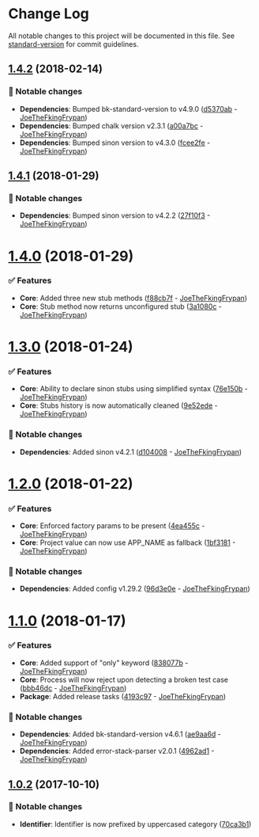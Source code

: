 # Change Log

All notable changes to this project will be documented in this file. See [standard-version](https://github.com/conventional-changelog/standard-version) for commit guidelines.

<a name="1.4.2"></a>
## [1.4.2](https://github.com/muonjs/mocha-suit/compare/v1.4.1...v1.4.2) (2018-02-14)


### 🔄 Notable changes

* **Dependencies**: Bumped bk-standard-version to v4.9.0 ([d5370ab](https://github.com/muonjs/mocha-suit/commit/d5370ab) - [JoeTheFkingFrypan](https://github.com/JoeTheFkingFrypan))
* **Dependencies**: Bumped chalk version v2.3.1 ([a00a7bc](https://github.com/muonjs/mocha-suit/commit/a00a7bc) - [JoeTheFkingFrypan](https://github.com/JoeTheFkingFrypan))
* **Dependencies**: Bumped sinon version to v4.3.0 ([fcee2fe](https://github.com/muonjs/mocha-suit/commit/fcee2fe) - [JoeTheFkingFrypan](https://github.com/JoeTheFkingFrypan))



<a name="1.4.1"></a>
## [1.4.1](https://github.com/muonjs/mocha-suit/compare/v1.4.0...v1.4.1) (2018-01-29)


### 🔄 Notable changes

* **Dependencies**: Bumped sinon version to v4.2.2 ([27f10f3](https://github.com/muonjs/mocha-suit/commit/27f10f3) - [JoeTheFkingFrypan](https://github.com/JoeTheFkingFrypan))



<a name="1.4.0"></a>
# [1.4.0](https://github.com/muonjs/mocha-suit/compare/v1.3.0...v1.4.0) (2018-01-29)


### ✅ Features

* **Core**: Added three new stub methods ([f88cb7f](https://github.com/muonjs/mocha-suit/commit/f88cb7f) - [JoeTheFkingFrypan](https://github.com/JoeTheFkingFrypan))
* **Core**: Stub method now returns unconfigured stub ([3a1080c](https://github.com/muonjs/mocha-suit/commit/3a1080c) - [JoeTheFkingFrypan](https://github.com/JoeTheFkingFrypan))



<a name="1.3.0"></a>
# [1.3.0](https://github.com/muonjs/mocha-suit/compare/v1.2.0...v1.3.0) (2018-01-24)


### ✅ Features

* **Core**: Ability to declare sinon stubs using simplified syntax ([76e150b](https://github.com/muonjs/mocha-suit/commit/76e150b) - [JoeTheFkingFrypan](https://github.com/JoeTheFkingFrypan))
* **Core**: Stubs history is now automatically cleaned ([9e52ede](https://github.com/muonjs/mocha-suit/commit/9e52ede) - [JoeTheFkingFrypan](https://github.com/JoeTheFkingFrypan))

### 🔄 Notable changes

* **Dependencies**: Added sinon v4.2.1 ([d104008](https://github.com/muonjs/mocha-suit/commit/d104008) - [JoeTheFkingFrypan](https://github.com/JoeTheFkingFrypan))



<a name="1.2.0"></a>
# [1.2.0](https://github.com/muonjs/mocha-suit/compare/v1.1.0...v1.2.0) (2018-01-22)


### ✅ Features

* **Core**: Enforced factory params to be present ([4ea455c](https://github.com/muonjs/mocha-suit/commit/4ea455c) - [JoeTheFkingFrypan](https://github.com/JoeTheFkingFrypan))
* **Core**: Project value can now use APP_NAME as fallback ([1bf3181](https://github.com/muonjs/mocha-suit/commit/1bf3181) - [JoeTheFkingFrypan](https://github.com/JoeTheFkingFrypan))

### 🔄 Notable changes

* **Dependencies**: Added config v1.29.2 ([96d3e0e](https://github.com/muonjs/mocha-suit/commit/96d3e0e) - [JoeTheFkingFrypan](https://github.com/JoeTheFkingFrypan))



<a name="1.1.0"></a>
# [1.1.0](https://github.com/muonjs/mocha-suit/compare/v1.0.2...v1.1.0) (2018-01-17)


### ✅ Features

* **Core**: Added support of "only" keyword ([838077b](https://github.com/muonjs/mocha-suit/commit/838077b) - [JoeTheFkingFrypan](https://github.com/JoeTheFkingFrypan))
* **Core**: Process will now reject upon detecting a broken test case ([bbb46dc](https://github.com/muonjs/mocha-suit/commit/bbb46dc) - [JoeTheFkingFrypan](https://github.com/JoeTheFkingFrypan))
* **Package**: Added release tasks ([4193c97](https://github.com/muonjs/mocha-suit/commit/4193c97) - [JoeTheFkingFrypan](https://github.com/JoeTheFkingFrypan))

### 🔄 Notable changes

* **Dependencies**: Added bk-standard-version v4.6.1 ([ae9aa6d](https://github.com/muonjs/mocha-suit/commit/ae9aa6d) - [JoeTheFkingFrypan](https://github.com/JoeTheFkingFrypan))
* **Dependencies**: Added error-stack-parser v2.0.1 ([4962ad1](https://github.com/muonjs/mocha-suit/commit/4962ad1) - [JoeTheFkingFrypan](https://github.com/JoeTheFkingFrypan))



<a name="1.0.2"></a>
## [1.0.2](https://github.com/muonjs/mocha-suit/compare/1.0.1...1.0.2) (2017-10-10)


### 🔄 Notable changes

* **Identifier**: Identifier is now prefixed by uppercased category ([70ca3b1](https://github.com/muonjs/mocha-suit/commit/70ca3b1))
